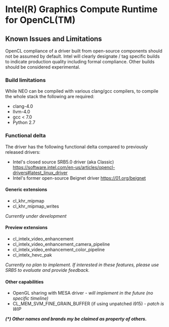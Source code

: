 # Intel(R) Graphics Compute Runtime for OpenCL(TM)

## Known Issues and Limitations

OpenCL compliance of a driver built from open-source components should not be
assumed by default. Intel will clearly designate / tag specific builds to
indicate production quality including formal compliance. Other builds should be
considered experimental.

### Build limitations

While NEO can be compiled with various clang/gcc compilers, to compile the whole stack the following are required:
* clang-4.0
* llvm-4.0
* gcc < 7.0
* Python 2.7

### Functional delta

The driver has the following functional delta compared to previously released drivers:
* Intel's closed source SRB5.0 driver (aka Classic)
  https://software.intel.com/en-us/articles/opencl-drivers#latest_linux_driver
* Intel's former open-source Beignet driver
  https://01.org/beignet

#### Generic extensions
* cl_khr_mipmap
* cl_khr_mipmap_writes

_Currently under development_

#### Preview extensions
* cl_intelx_video_enhancement
* cl_intelx_video_enhancement_camera_pipeline
* cl_intelx_video_enhancement_color_pipeline
* cl_intelx_hevc_pak

_Currently no plan to implement. If interested in these features, please use SRB5 to evaluate and provide feedback._

#### Other capabilities
* OpenGL sharing with MESA driver - _will implement in the future (no specific timeline)_
* CL_MEM_SVM_FINE_GRAIN_BUFFER (if using unpatched i915) - _patch is WIP_

___(*) Other names and brands my be claimed as property of others.___

